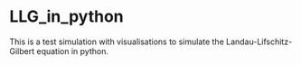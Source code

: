 # LLG_in_python
This is a test simulation with visualisations to simulate the Landau-Lifschitz-Gilbert equation in python.
